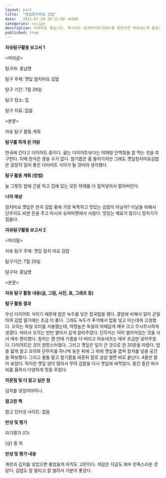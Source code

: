 ```yaml
---
layout: post
title:  "깻잎참치마요 김밥"
date:   2021-07-29 10:12:00 +0200
categories: recipe
description: 비워둬도 좋습니다. 혹시라도 검색최적화(SEO)를 원한다면 채워넣는게 좋습니다.
published: true
---
```


**자유탐구활동 보고서 1**     


<머리글>  

탐구자: 홍남명  

탐구  주제: 깻잎 참치마요 김밥  

탐구 기간: 7월 29일  

탐구 장소: 집  

탐구 자료: 없음  
 
<본문>    


자유 탐구 활동 계획  

**탐구를 하게 된  까닭**  

한국에 간다고 다이어트 중이다. 굶는 다이어트보다는 야채랑 단백질을 잘 먹는 것을 추구한다. 이때 한식은 끊을 수가 없다. 참기름은 좀 들어가지만 그래도 깻잎참치마요김밥은 굉장히 질이 좋은 다이어트 식이가 될 것이라 생각했다.  

**탐구 활동 계획 (방법)**     


늘 그렇듯 밥에 간을 하고 집에 있는 모든 야채를 다 짚어넣어서 말아버린다.  

**나의 예상**  

참치마요 깻잎은 한국 김밥 중에 가장 독특하고 맛있는 김밥이 아닐까? 이날을 위해서 단무지도 비싼 돈을 주고 아시아 슈퍼마켓에서 사왔다. 맛있는 재료가 많으니 망치기가 힘들다.    


 

**자유탐구활동 보고서 2**  

<머리말>  

자유 탐구  주제: 깻잎 참치 마요 김밥  

탐구기간: 7월 29일  

탐구자: 홍남명    


<본문>  

**자유 탐구 활동 내용(글, 그림, 사진, 표, 그래프 등)**  



**탐구 활동  결과**  

우선 다이어트 식이기 때문에 밥은 녹두를 넣은 잡곡밥을 했다. 콩밥에 비해서 알이 균일하여 김밥 말기에는 조금 더 좋다. 그래도 녹두가 푸석해서 밥을 넣고 마는데에 고생했다. 오이는 독일 오이를 사용했는데, 악명높은 독일의 야채답게 매우 크고 무시무시하게 생겼다. 따라서 오이는 반만 썰어서 길게 잘라주었다. 단무지는 이미 썰어져있는 것을 사서 매우 편리했다. 참치는 캔 안에 기름을 다 버리고 마요네즈는 매우 조금만 넣어주었다. 다이어트인 것이 원망스러웠다. 그리고 깻잎은 잎이 큰 것으로 한 20장을 따왔다. 밥을 얇게 깔고 오이와 단무지를 하나씩 놓은 뒤에 그 위에 깻잎을 겹쳐 참치를 넣을 공간을 확보했다. 그리고 돌돌 말고 참기름을 바른뒤 칼로 살살 썰면 바로 끝난다. 4줄만 말아 보았다. 하지만 깻잎 양이 많아서 무려 김밥을 다시 깻잎에 싸먹었다. 중간 중간 와사비를 올려서 다양하게 맛을 주었다.    

  
**의문점 및  더 알고  싶은 점**   

김치를 넣었어야하나.  

  
**참고한 책**  

참고  인터넷  사이트: 없음  

  
**반성 및 평가**  

자기평가 (○)  

(상) 중 하    


**반성 및 평가 내용**  


계란과 김치를 넣었으면 좋았을까 아직도 고민이다. 색감은 지금도 매우 만족스러운 것 같다. 김밥도 잘 말리고 잘 썰려서 기분이 좋았다.  

